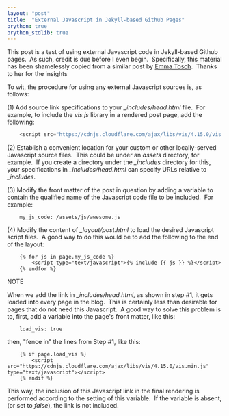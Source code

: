 ```yaml
---
layout: "post"
title:  "External Javascript in Jekyll-based Github Pages"
brython: true
brython_stdlib: true
---
```


This post is a test of using external Javascript code in Jekyll-based Github pages.&nbsp;  As such, credit is due before I even begin.&nbsp; 
Specifically, this material has been shamelessly copied from a similar post by [Emma Tosch](http://blog.emmatosch.com/2016/03/09/using-custom-javascript-in-jekyll-blogs.html).&nbsp; 
Thanks to her for the insights

To wit, the procedure for using any external Javascript sources is, as follows:

(1) Add source link specifications to your *_includes/head.html* file.&nbsp; For example, to include the *vis.js* library in a rendered post page, add the following:

```javascript
    <script src="https://cdnjs.cloudflare.com/ajax/libs/vis/4.15.0/vis.min.js" type="text/javascript"></script>
```

(2) Establish a convenient location for your custom or other locally-served Javascript source files.&nbsp; This could be under an *assets* directory, for example.&nbsp; 
If you create a directory under the *_includes* directory for this, your specifications in *_includes/head.html* can specify URLs relative to *_includes*.

(3) Modify the front matter of the post in question by adding a variable to contain the qualified name of the Javascript code file to be included.&nbsp; For example:

        my_js_code: /assets/js/awesome.js
 
(4) Modify the content of *_layout/post.html* to load the desired Javascript script files.&nbsp; A good way to do this would be to add the following to the end of the layout:

        {% for js in page.my_js_code %}
            <script type="text/javascript">{% include {{ js }} %}</script>
        {% endfor %}
 
NOTE

When we add the link in *_includes/head.html*, as shown in step #1, it gets loaded into every page in the blog.&nbsp; 
This is certainly less than desirable for pages that do not need this Javascript.&nbsp; 
A good way to solve this problem is to, first, add a variable into the page's front matter, like this:

        load_vis: true

then, "fence in" the lines from Step #1, like this:

        {% if page.load_vis %}
            <script src="https://cdnjs.cloudflare.com/ajax/libs/vis/4.15.0/vis.min.js" type="text/javascript"></script>
        {% endif %}
         
This way, the inclusion of this Javascript link in the final rendering is performed according to the setting of this variable.&nbsp; 
If the variable is absent, (or set to *false*), the link is not included.
